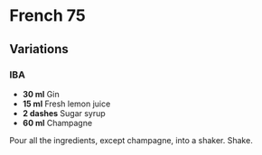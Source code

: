 # French 75

## Variations

### IBA

* **30 ml** Gin
* **15 ml** Fresh lemon juice
* **2 dashes** Sugar syrup
* **60 ml** Champagne

Pour all the ingredients, except champagne, into a shaker. Shake.
